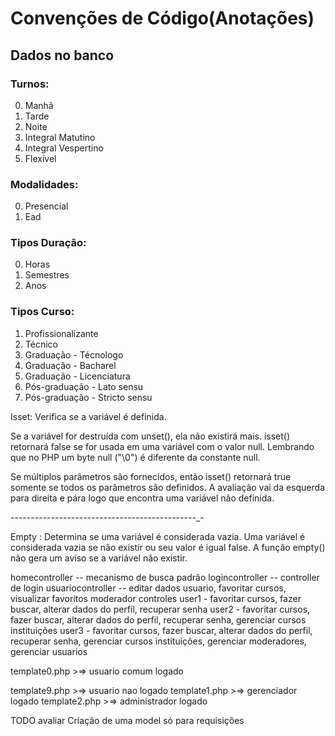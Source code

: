 
# Convenções  de Código(Anotações)

## Dados no banco
### Turnos:
0. Manhã
1. Tarde
2. Noite 
3. Integral Matutino
4. Integral Vespertino
5. Flexível 

### Modalidades:
0. Presencial 
1. Ead

### Tipos Duração:
0. Horas
1. Semestres
2. Anos

### Tipos Curso:

1. Profissionalizante 
2. Técnico
3. Graduação - Técnologo
4. Graduação - Bacharel
5. Graduação - Licenciatura
6. Pós-graduação - Lato sensu
7. Pós-graduação - Stricto sensu



Isset: Verifica se a variável é definida.

Se a variável for destruída com unset(), ela não existirá mais. isset() retornará false se for usada em uma variável com o valor null. Lembrando que no PHP um byte null ("\0") é diferente da constante null.

Se múltiplos parâmetros são fornecidos, então isset() retornará true somente se todos os parâmetros são definidos. A avaliação vai da esquerda para direita e pára logo que encontra uma variável não definida. 



_-_-_-_-_-_-_-_-_-_-_-_-_-_-_-_-_-_-_-_-_-_-_-_-_-_-_-_-_-_-_-_-_-_-_-_-_-_-_-_-_-_-_-_-_-_-_-



Empty : Determina se uma variável é considerada vazia. Uma variável é considerada vazia se não existir ou seu valor é igual false. A função empty() não gera um aviso se a variável não existir. 




homecontroller -- mecanismo de busca padrão
logincontroller -- controller de login
usuariocontroller -- editar dados usuario, favoritar cursos, visualizar favoritos
moderador controles
user1 - favoritar cursos, fazer buscar, alterar dados do perfil, recuperar senha
user2 - favoritar cursos, fazer buscar, alterar dados do perfil, recuperar senha, gerenciar cursos instituições
user3 - favoritar cursos, fazer buscar, alterar dados do perfil, recuperar senha, gerenciar cursos instituições, gerenciar moderadores, gerenciar usuarios



template0.php >=> usuario comum logado


template9.php >=> usuario nao logado
template1.php >=> gerenciador logado
template2.php >=> administrador logado 
        
TODO avaliar Criação de uma model só para requisições